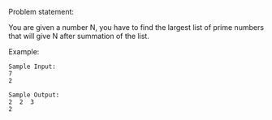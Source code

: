 Problem statement:

You are given a number N, you have to find the largest list of prime numbers that will give N after summation of the list.

Example:

    Sample Input:
    7
    2

    Sample Output:
    2  2  3
    2
